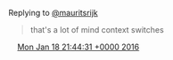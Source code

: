 Replying to [@mauritsrijk](https://twitter.com/mauritsrijk/status/689182220968443904)

> that's a lot of mind context switches

<img src="../../media/tweet.ico" width="12" /> [Mon Jan 18 21:44:31 +0000 2016](https://twitter.com/DromerDenker/status/689201727594229760)